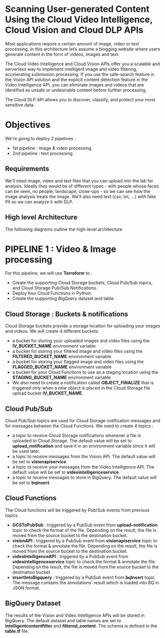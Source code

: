 
# Scanning User-generated Content Using the Cloud Video Intelligence, Cloud Vision and Cloud DLP APIs 

Most applications require a certain amount of image, video or text processing. In this architecture let’s assume a blogging website where users generate content in the form of videos, images and text. 

The Cloud Video Intelligence and Cloud Vision APIs offer you a scalable and serverless way to implement intelligent image and video filtering, accelerating submission processing. If you use the safe-search feature in the Vision API solution and the explicit content detection feature in the Video Intelligence API, you can eliminate images and videos that are identified as unsafe or undesirable content before further processing.

The Cloud DLP API allows you to discover, classify, and protect your most sensitive data.

# Objectives

We're going to deploy 2 pipelines :
- 1st pipeline : image & video processing
- 2nd pipeline : text processing

## Requirements

We'll need image, video and text files that you can upload into the lab for analysis. Ideally they would be of different types - with people whose faces can be seen, no people, landscape, close-ups - so we can see how the image analysis treats the image. We’ll also need text (csv, txt, …) with fake PII so we can analyze it with DLP.

## High level Architecture
The following diagrams outline the high-level architecture

# PIPELINE 1 : Video & Image processing

For this pipeline, we will use **Terraform** to :

- Create the supporting Cloud Storage buckets, Cloud Pub/Sub topics, and Cloud Storage Pub/Sub Notifications. 
- Deploy four Cloud Functions in Python.
- Create the supporting BigQuery dataset and table.

## Cloud Storage : Buckets & notifications

Cloud Storage buckets provide a storage location for uploading your images and videos. We will create 4 different buckets.
- a bucket for storing your uploaded images and video files using the **IV_BUCKET_NAME** environment variable
- a bucket for storing your filtered image and video files using the **FILTERED_BUCKET_NAME** environment variable
- a bucket for storing your flagged image and video files using the **FLAGGED_BUCKET_NAME** environment variable
- a bucket for your Cloud Functions to use as a staging location using the **STAGING_BUCKET_NAME** environment variable
- We also need to create a notification called **OBJECT_FINALIZE** that is triggered only when a new object is placed in the Cloud Storage file upload bucket **IV_BUCKET_NAME**.

## Cloud Pub/Sub 
Cloud Pub/Sub topics are used for Cloud Storage notification messages and for messages between the Cloud Functions. We need to create 4 topics :
- a topic to receive Cloud Storage notifications whenever a file is uploaded to Cloud Storage. The default value will be set to **upload_notification** and save it in an environment variable since it will be used later.
- a topic to receive messages from the Vision API. The default value will be set to **visionapiservice**.
- a topic to receive your messages from the Video Intelligence API. The default value will be set to **videointelligenceservice**.
- a topic to receive messages to store in BigQuery. The default value will be set to **bqinsert**.

## Cloud Functions
The Cloud functions will be triggered by Pub/Sub events from previous topics. 
- **GCSToPubSub** : triggered by a PubSub event from **upload-notification** topic to check the format of the file. Depending on the result, the file is moved from the source bucket to the destination bucket.
- **visionAPI** : triggered by a PubSub event from **visionapiservice** topic to check the format & annotate the file. Depending on the result, the file is moved from the source bucket to the destination bucket.
- **videoIntelligenceAPI** : triggered by a PubSub event from **videointelligenceservice** topic to check the format & annotate the file. Depending on the result, the file is moved from the source bucket to the destination bucket.
- **insertIntoBigquery** : triggered by a PubSub event from **bqInsert** topic. The message contains the annotations' result which is loaded into BQ in JSON format.

## BigQuery Dataset
The results of the Vision and Video Intelligence APIs will be stored in BigQuery. The default dataset and table names are set to **intelligentcontentfilter** and **filtered_content**.
The schema is defined in the **table.tf** file.
